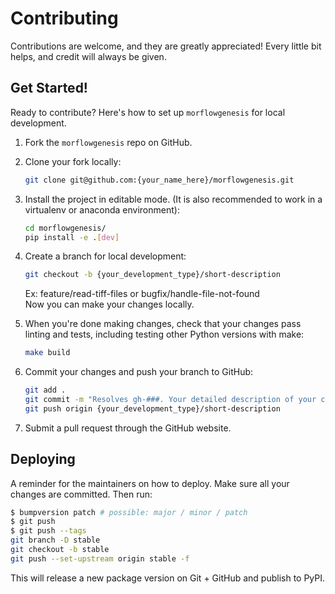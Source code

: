 # Contributing

Contributions are welcome, and they are greatly appreciated! Every little bit
helps, and credit will always be given.

## Get Started!

Ready to contribute? Here's how to set up `morflowgenesis` for local development.

1. Fork the `morflowgenesis` repo on GitHub.

2. Clone your fork locally:

   ```bash
   git clone git@github.com:{your_name_here}/morflowgenesis.git
   ```

3. Install the project in editable mode. (It is also recommended to work in a
   virtualenv or anaconda environment):

   ```bash
   cd morflowgenesis/
   pip install -e .[dev]
   ```

4. Create a branch for local development:

   ```bash
   git checkout -b {your_development_type}/short-description
   ```

   Ex: feature/read-tiff-files or bugfix/handle-file-not-found<br>
   Now you can make your changes locally.

5. When you're done making changes, check that your changes pass linting and
   tests, including testing other Python versions with make:

   ```bash
   make build
   ```

6. Commit your changes and push your branch to GitHub:

   ```bash
   git add .
   git commit -m "Resolves gh-###. Your detailed description of your changes."
   git push origin {your_development_type}/short-description
   ```

7. Submit a pull request through the GitHub website.

## Deploying

A reminder for the maintainers on how to deploy.
Make sure all your changes are committed.
Then run:

```bash
$ bumpversion patch # possible: major / minor / patch
$ git push
$ git push --tags
git branch -D stable
git checkout -b stable
git push --set-upstream origin stable -f
```

This will release a new package version on Git + GitHub and publish to PyPI.
